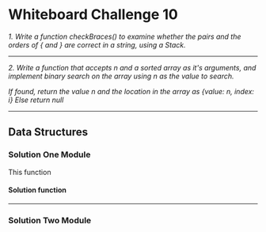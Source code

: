 # Whiteboard Challenge 10

*1. Write a function checkBraces() to examine whether the pairs and the orders of { and } are correct in a string, using a Stack.*

----

*2. Write a function that accepts n and a sorted array as it's arguments, and implement binary search on the array using n as the value to search.*

*If found, return the value n and the location in the array as {value: n, index: i}*
*Else return null*

---

## Data Structures

### Solution One Module
This function

#### Solution function

---

### Solution Two Module
